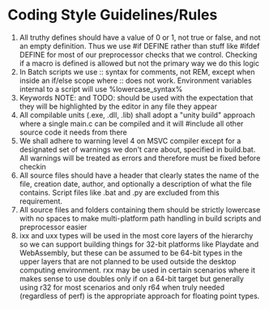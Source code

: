 # Coding Style Guidelines/Rules
1. All truthy defines should have a value of 0 or 1, not true or false, and not an empty definition. Thus we use #if DEFINE rather than stuff like #ifdef DEFINE for most of our preprocessor checks that we control. Checking if a macro is defined is allowed but not the primary way we do this logic
2. In Batch scripts we use :: syntax for comments, not REM, except when inside an if/else scope where :: does not work. Environment variables internal to a script will use %lowercase_syntax%
3. Keywords NOTE: and TODO: should be used with the expectation that they will be highlighted by the editor in any file they appear
4. All compilable units (.exe, .dll, .lib) shall adopt a "unity build" approach where a single main.c can be compiled and it will #include all other source code it needs from there
5. We shall adhere to warning level 4 on MSVC compiler except for a designated set of warnings we don't care about, specified in build.bat. All warnings will be treated as errors and therefore must be fixed before checkin
6. All source files should have a header that clearly states the name of the file, creation date, author, and optionally a description of what the file contains. Script files like .bat and .py are excluded from this requirement.
7. All source files and folders containing them should be strictly lowercase with no spaces to make multi-platform path handling in build scripts and preprocessor easier
8. ixx and uxx types will be used in the most core layers of the hierarchy so we can support building things for 32-bit platforms like Playdate and WebAssembly, but these can be assumed to be 64-bit types in the upper layers that are not planned to be used outside the desktop computing environment. rxx may be used in certain scenarios where it makes sense to use doubles only if on a 64-bit target but generally using r32 for most scenarios and only r64 when truly needed (regardless of perf) is the appropriate approach for floating point types.